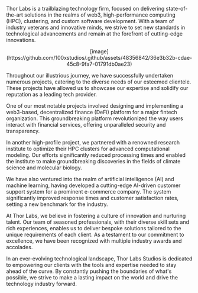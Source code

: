 Thor Labs is a trailblazing technology firm, focused on delivering state-of-the-art solutions in the realms of web3, high-performance computing (HPC), clustering, and custom software development. With a team of industry veterans and innovative minds, we strive to set new standards in technological advancements and remain at the forefront of cutting-edge innovations.

<p align="center">
 [image](https://github.com/100xstudios/.github/assets/48356842/36e3b32b-cdae-45c8-9fa7-01791db0ae23)
</p>
Throughout our illustrious journey, we have successfully undertaken numerous projects, catering to the diverse needs of our esteemed clientele. These projects have allowed us to showcase our expertise and solidify our reputation as a leading tech provider.

One of our most notable projects involved designing and implementing a web3-based, decentralized finance (DeFi) platform for a major fintech organization. This groundbreaking platform revolutionized the way users interact with financial services, offering unparalleled security and transparency.

In another high-profile project, we partnered with a renowned research institute to optimize their HPC clusters for advanced computational modeling. Our efforts significantly reduced processing times and enabled the institute to make groundbreaking discoveries in the fields of climate science and molecular biology.

We have also ventured into the realm of artificial intelligence (AI) and machine learning, having developed a cutting-edge AI-driven customer support system for a prominent e-commerce company. The system significantly improved response times and customer satisfaction rates, setting a new benchmark for the industry.

At Thor Labs, we believe in fostering a culture of innovation and nurturing talent. Our team of seasoned professionals, with their diverse skill sets and rich experiences, enables us to deliver bespoke solutions tailored to the unique requirements of each client. As a testament to our commitment to excellence, we have been recognized with multiple industry awards and accolades.

In an ever-evolving technological landscape, Thor Labs Studios is dedicated to empowering our clients with the tools and expertise needed to stay ahead of the curve. By constantly pushing the boundaries of what's possible, we strive to make a lasting impact on the world and drive the technology industry forward.

